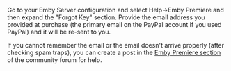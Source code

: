 Go to your Emby Server configuration and select Help->Emby Premiere and then expand the "Forgot Key" section.  Provide the email address you provided at purchase (the primary email on the PayPal account if you used PayPal) and it will be re-sent to you.
 
If you cannot remember the email or the email doesn't arrive properly (after checking spam traps), you can create a post in the [Emby Premiere section](https://emby.media/community/index.php?/forum/157-emby-premiere-support/) of the community forum for help.